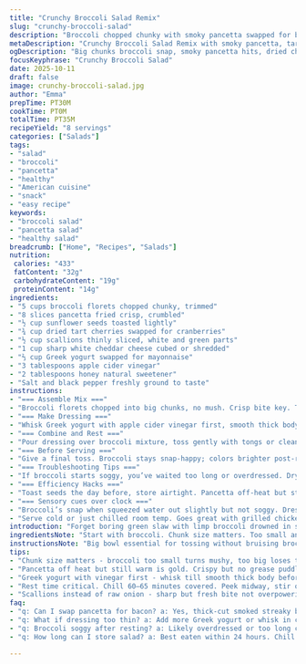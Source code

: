 ```yaml
---
title: "Crunchy Broccoli Salad Remix"
slug: "crunchy-broccoli-salad"
description: "Broccoli chopped chunky with smoky pancetta swapped for bacon. Sunflower seeds get a toss as crunchy players; dried tart cherries replace cranberries to punch up tang. Red onion sharpness swapped for scallion bite. Cheddar held tight. Dressing uses Greek yogurt instead of mayo; vinegar sweetened with honey, subtle flip on sugar. Tossed, chilled slightly longer than usual for melding but stirred mid-wait, watches for flared aromas. Big bowl action, no fancy tools. Visual check: broccoli stays vibrant, not soggy. Crispness paramount, texture layered. Dressing clings right, not drowning. Practical twists, sensory cues and prep tips insure every forkful snaps. Beginner tips and seasoned tricks in one tidy remix. 8 servings, rich but balanced, 430-ish cals. Changes small but flavor taut. Ready to ditch routine?"
metaDescription: "Crunchy Broccoli Salad Remix with smoky pancetta, tart cherries, and tangy Greek yogurt dressing. Crunch, snap, and layered texture in every bite."
ogDescription: "Big chunks broccoli snap, smoky pancetta hits, dried cherries zing. Greek yogurt dressing thick yet light. Chill long, toss gently, crunch stays alive."
focusKeyphrase: "Crunchy Broccoli Salad"
date: 2025-10-11
draft: false
image: crunchy-broccoli-salad.jpg
author: "Emma"
prepTime: PT30M
cookTime: PT0M
totalTime: PT35M
recipeYield: "8 servings"
categories: ["Salads"]
tags:
- "salad"
- "broccoli"
- "pancetta"
- "healthy"
- "American cuisine"
- "snack"
- "easy recipe"
keywords:
- "broccoli salad"
- "pancetta salad"
- "healthy salad"
breadcrumb: ["Home", "Recipes", "Salads"]
nutrition: 
 calories: "433"
 fatContent: "32g"
 carbohydrateContent: "19g"
 proteinContent: "14g"
ingredients:
- "5 cups broccoli florets chopped chunky, trimmed"
- "8 slices pancetta fried crisp, crumbled"
- "½ cup sunflower seeds toasted lightly"
- "¾ cup dried tart cherries swapped for cranberries"
- "½ cup scallions thinly sliced, white and green parts"
- "1 cup sharp white cheddar cheese cubed or shredded"
- "⅔ cup Greek yogurt swapped for mayonnaise"
- "3 tablespoons apple cider vinegar"
- "2 tablespoons honey natural sweetener"
- "Salt and black pepper freshly ground to taste"
instructions:
- "=== Assemble Mix ==="
- "Broccoli florets chopped into big chunks, no mush. Crisp bite key. Toss in biggest bowl you have. Add pancetta bits sizzling, still warm but not oily puddles. Sunflower seeds next, toss, they crackle slightly in mouth. Dried cherries sliced if large, they surprise with each chew. Scallions sliced thin; white parts sharp, green parts freshness. Cheddar next, cube or shred depending on mood. Less moisture here, more texture contrast."
- "=== Make Dressing ==="
- "Whisk Greek yogurt with apple cider vinegar first, smooth thick body. Honey added last to balance tang. Salt and pepper wake everything up. Notice viscosity; too thin will drown textures. Adjust with yogurt if needed. No raw sugar—honey blends smoother, warmer aroma than white sugar counterparts."
- "=== Combine and Rest ==="
- "Pour dressing over broccoli mixture, toss gently with tongs or clean hands. Coat everything but don’t pulverize. You want edges showing, dressing hugging florets without dripping. Cover bowl tight, fridge for close to 65 minutes. I usually peek halfway, stir once—stirring prevents soggy spots, aromas mix better."
- "=== Before Serving ==="
- "Give a final toss. Broccoli stays snap-happy; colors brighter post-rest. Should smell fresh tang, honey-sweet, just a hint of pancetta smokiness still alive. Bite texture: creamy, meaty, crunchy, sweet-tart in cascades."
- "=== Troubleshooting Tips ==="
- "If broccoli starts soggy, you’ve waited too long or overdressed. Dry with paper towel before dressing next time. Pancetta can be swapped last minute with thick-cut smoked streaky bacon or even roasted chickpeas for crunch without meat. Tart cherries can be prunes but less tangy, adjust honey accordingly. Use scallions not raw onion or flavor overwhelms. Dressing can thin? Add more yogurt or a spoonful cold water, whisk quickly."
- "=== Efficiency Hacks ==="
- "Toast seeds the day before, store airtight. Pancetta off-heat but still warm disperses oils better. Chop scallions while broccoli cools from rinsing. Rest fridge time best for flavors to marry but watch texture closely, don’t sacrifice crunch for sogginess."
- "=== Sensory cues over clock ==="
- "Broccoli’s snap when squeezed water out slightly but not soggy. Dressing thick enough to coat, not puddle. Aroma sweet-tart with pancetta smokiness, no overpower from vinegar indicates readiness."
- "Serve cold or just chilled room temp. Goes great with grilled chicken or light sandwiches. Keeps 24 hours tops before texture fades."
introduction: "Forget boring green slaw with limp broccoli drowned in sugary mayo. Tried that many times, sad soggy mess. Learned the hard way—broccoli’s got to snap, bite through strong textures. Pancetta sharper, smokier than bacon—better punch. Ever swapped cranberries with tart cherries? Tartness punches up flavor like a surprise kick. Greek yogurt dressing less heavy, tangier, carries honey’s mellow sweet aroma better than plain mayo. Onion? Scallion slices. Sharper, fresher, no tears or harsh funk. Toss everything big bowl, gentle mix so broccoli doesn’t bruise. Chill—don't overdo or broccoli loses edge. Stir once mid-refrigeration to lift flavors. Each forkful complexity. Sharp, creamy, smoky, sweet, crunchy. Tried lots, this version nails balance every time."
ingredientsNote: "Start with broccoli. Chunk size matters. Too small and mush, too big loses crunchy joy. Pancetta over bacon here—more intense, less greasy when crisped properly. Seeds toasted light day before, no raw bitter snap. Cherries swapped for cranberries to vary tang and texture; prune works if no tart cherries, just taste dressing sweet. Scallions bring bite but mellow with chilling; red onion too strong chilled. Cheese sharp cheddar, not mild; balances tart, sweet well. Dressing: Greek yogurt for tang and thickness. Honey blends smoother than sugar, natural sweetness layers better. Vinegar is apple cider, not white distilled—milder and rounds flavors. Salt season at end; too soon can draw moisture out. Adjust levels to avoid salad drowning or bland bites."
instructionsNote: "Big bowl essential for tossing without bruising broccoli. Pancetta hot off skillet crumbles easily, releases smell, no grease pooling. Toss seeds immediately after to warm slightly, release aroma. Dressing whisked separately lets you check consistency—should coat, not puddle. Mix yogurt + vinegar first for smooth base before honey addition avoids clumping. Pour dressing gently over salad, toss lightly—aggressive mixing breaks broccoli texture. Refrigerate covered chill around 60–65 minutes. Peek halfway to stir, refresh aromas. Listen for crunch in bite, avoid sog. Final toss just before serving to redistribute dressing and freshen bouquet. Adjust seasoning last minute as flavors meld in fridge. Keep salad cold but not freezing so layers pop on the tongue. Practical tips from trial/error learning. No rush—texture and flavor develop best quietly."
tips:
- "Chunk size matters - broccoli too small turns mushy, too big loses that snap. Chop chunky, keep bite alive but not giant hunks that overwhelm. Watch moisture on florets; rinse and dry well or dressing slips right in, makes soggy mess."
- "Pancetta off heat but still warm is gold. Crispy but no grease puddles. Toss right into broccoli so seeds warm slightly, stick aroma. Bacon can swap but pancetta hits sharper, smoky notes less greasy. Chickpeas roasted for crunch if meat not wanted, texture holds well here."
- "Greek yogurt with vinegar first - whisk till smooth thick body before honey. Honey last to avoid clumps, blend warm aroma better than raw sugar. Adjust viscosity with yogurt; too thin dressing drowns textures, too thick coats poorly. Salt last, pulls moisture if too early."
- "Rest time critical. Chill 60–65 minutes covered. Peek midway, stir once to refresh aromas, avoid sog spots. Packers in flavors form slowly. Too long means broccoli loses that snap, watch crunch not to fade. Final toss right before serving wakes flavors, keeps salad lively."
- "Scallions instead of raw onion - sharp but fresh bite not overpowering or funky after cold. Green and white parts split for layering flavor. Dried tart cherries punch tartness up compared to cranberries; prune as sub but mellower, adjust honey accordingly for balance."
faq:
- "q: Can I swap pancetta for bacon? a: Yes, thick-cut smoked streaky bacon works but not as sharp punch. Pancetta crisper, less greasy. Chickpeas roasted offer crunch without meat; changes flavor profile though."
- "q: What if dressing too thin? a: Add more Greek yogurt or whisk in cold water bit by bit. Too thin means it drips, kills texture contrast. Avoid raw sugar; honey blends better, no clumping, warmer notes."
- "q: Broccoli soggy after resting? a: Likely overdressed or too long chilled. Dry broccoli florets well with towel next time. Stir halfway through chilling to lift moisture and redistribute dressing evenly, keeps snap sharp."
- "q: How long can I store salad? a: Best eaten within 24 hours. Chill covered in fridge. Texture fades after that, broccoli softens. Can hold some hours room temp just chilled but not warm."

---
```


